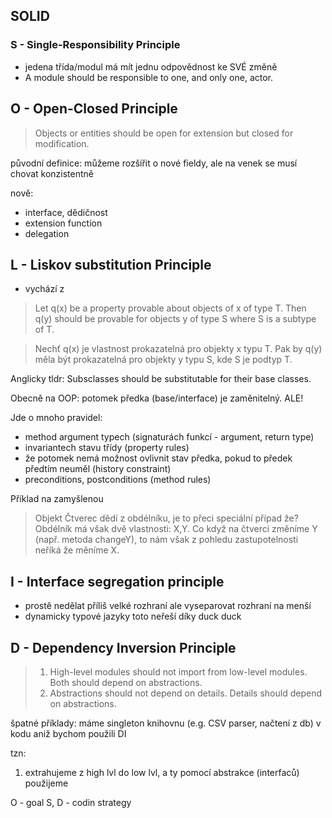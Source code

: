 ## SOLID

### S - Single-Responsibility Principle
- jedena třída/modul má mít jednu odpovědnost ke SVÉ změně
- A module should be responsible to one, and only one, actor.

## O - Open-Closed Principle
> Objects or entities should be open for extension but closed for modification.

původní definice: můžeme rozšířit o nové fieldy, ale na venek se musí chovat konzistentně

nově: 
- interface, dědičnost
- extension function
- delegation

## L - Liskov substitution Principle

- vychází z 

> Let q(x) be a property provable about objects of x of type T. Then q(y) should be provable for objects y of type S where S is a subtype of T.

> Nechť q(x) je vlastnost prokazatelná pro objekty x typu T. Pak by q(y) měla být prokazatelná pro objekty y typu S, kde S je podtyp T.

Anglicky tldr: Subsclasses should be substitutable for their base classes.

Obecně na OOP: potomek předka (base/interface) je zaměnitelný. ALE!

Jde o mnoho pravidel:
- method argument typech (signaturách funkcí - argument, return type) 
- invariantech stavu třídy (property rules)
- že potomek nemá možnost ovlivnit stav předka, pokud to předek předtím neuměl (history constraint)
- preconditions, postconditions (method rules)

Příklad na zamyšlenou
> Objekt Čtverec dědí z obdélníku, je to přeci speciální případ že? Obdélník má však dvě vlastnosti: X,Y.  Co když na čtverci změníme Y (např. metoda changeY), to nám však z pohledu zastupotelnosti neříká že měníme X.


## I - Interface segregation principle
- prostě nedělat příliš velké rozhraní ale vyseparovat rozhraní na menší
- dynamicky typové jazyky toto neřeší díky duck duck

## D - Dependency Inversion Principle

> 1.  High-level modules should not import from low-level modules. Both should depend on abstractions.
> 2.  Abstractions should not depend on details. Details should depend on abstractions.

špatné příklady: máme singleton knihovnu (e.g. CSV parser, načtení z db) v kodu aniž bychom použili DI


tzn:
1) extrahujeme z high lvl do low lvl, a ty pomocí abstrakce (interfaců) použijeme


O - goal
S, D - codin strategy
